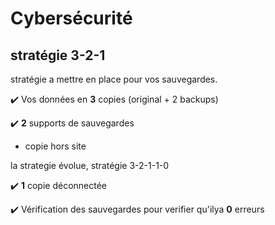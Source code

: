 # Cybersécurité 

## stratégie 3-2-1

stratégie a mettre en place pour vos sauvegardes.

✔️ Vos données en **3** copies (original + 2 backups)

✔️ **2** supports de sauvegardes

* copie hors site

la strategie évolue, stratégie 3-2-1-1-0

✔️ **1** copie déconnectée 

✔️ Vérification des sauvegardes pour verifier qu'ilya **0** erreurs